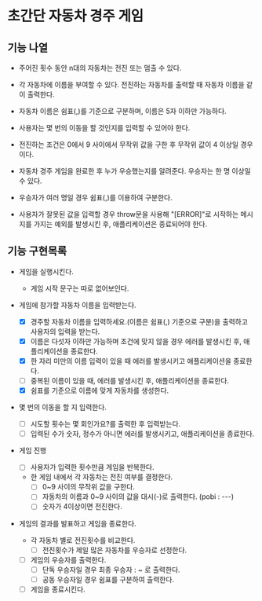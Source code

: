 # 초간단 자동차 경주 게임

## 기능 나열

+ 주어진 횟수 동안 n대의 자동차는 전진 또는 멈출 수 있다.
+ 각 자동차에 이름을 부여할 수 있다. 전진하는 자동차를 출력할 때 자동차 이름을 같이 출력한다.
+ 자동차 이름은 쉼표(,)를 기준으로 구분하며, 이름은 5자 이하만 가능하다.
+ 사용자는 몇 번의 이동을 할 것인지를 입력할 수 있어야 한다.
+ 전진하는 조건은 0에서 9 사이에서 무작위 값을 구한 후 무작위 값이 4 이상일 경우이다.
+ 자동차 경주 게임을 완료한 후 누가 우승했는지를 알려준다. 우승자는 한 명 이상일 수 있다.
+ 우승자가 여러 명일 경우 쉼표(,)를 이용하여 구분한다.

+ 사용자가 잘못된 값을 입력할 경우 throw문을 사용해 "[ERROR]"로 시작하는 메시지를 가지는 예외를 발생시킨 후, 애플리케이션은 종료되어야 한다.


## 기능 구현목록
+ 게임을 실행시킨다.
  - 게임 시작 문구는 따로 없어보인다.

+ 게임에 참가할 자동차 이름을 입력받는다.
  - [x] 경주할 자동차 이름을 입력하세요.(이름은 쉼표(,) 기준으로 구분)을 출력하고 사용자의 입력을 받는다.
  - [x] 이름은 다섯자 이하만 가능하며 조건에 맞지 않을 경우 에러를 발생시킨 후, 애플리케이션을 종료한다.
  - [x] 한 자리 미만의 이름 입력이 있을 때 에러를 발생시키고 애플리케이션을 종료한다.
  - [ ] 중복된 이름이 있을 때, 에러를 발생시킨 후, 애플리케이션을 종료한다.
  - [x] 쉼표를 기준으로 이름에 맞게 자동차를 생성한다.

+ 몇 번의 이동을 할 지 입력한다.
  - [ ] 시도할 횟수는 몇 회인가요?를 출력한 후 입력받는다.
  - [ ] 입력된 수가 숫자, 정수가 아니면 에러를 발생시키고, 애플리케이션을 종료한다.

+ 게임 진행
  - [ ] 사용자가 입력한 횟수만큼 게임을 반복한다.
  - 한 게임 내에서 각 자동차는 전진 여부를 결정한다.
    - [ ] 0~9 사이의 무작위 값을 구한다.
    - [ ] 자동차의 이름과 0~9 사이의 값을 대시(-)로 출력한다. (pobi : ---)
    - [ ] 숫자가 4이상이면 전진한다.

+ 게임의 결과를 발표하고 게임을 종료한다.
  - 각 자동차 별로 전진횟수를 비교한다.
    - [ ] 전진횟수가 제일 많은 자동차를 우승자로 선정한다.
  - [ ] 게임의 우승자를 출력한다.
    - [ ] 단독 우승자일 경우 최종 우승자 : ~ 로 출력한다.
    - [ ] 공동 우승자일 경우 쉼표를 구분하여 출력한다.

  - [ ] 게임을 종료시킨다.
